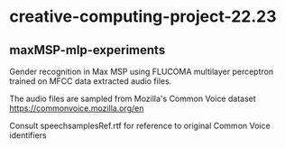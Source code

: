 # creative-computing-project-22.23
## maxMSP-mlp-experiments

Gender recognition in Max MSP using FLUCOMA multilayer perceptron trained on MFCC data extracted audio files.

The audio files are sampled from Mozilla's Common Voice dataset https://commonvoice.mozilla.org/en

Consult speechsamplesRef.rtf for reference to original Common Voice identifiers
